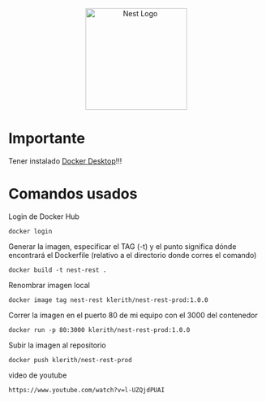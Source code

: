 <p align="center">
  <a href="http://nestjs.com/" target="blank"><img src="https://nestjs.com/img/logo-small.svg" width="200" alt="Nest Logo" /></a>
</p>

# Importante
Tener instalado [Docker Desktop](https://www.docker.com/)!!!


# Comandos usados

Login de Docker Hub
```
docker login
```

Generar la imagen, especificar el TAG (-t) y el punto significa dónde encontrará el Dockerfile (relativo a el directorio donde corres el comando)
```
docker build -t nest-rest .
```

Renombrar imagen local
```
docker image tag nest-rest klerith/nest-rest-prod:1.0.0
```

Correr la imagen en el puerto 80 de mi equipo con el 3000 del contenedor
```
docker run -p 80:3000 klerith/nest-rest-prod:1.0.0
```

Subir la imagen al repositorio
```
docker push klerith/nest-rest-prod 
```

video de youtube
```
https://www.youtube.com/watch?v=l-UZQjdPUAI 
```

